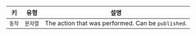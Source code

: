 | 키    | 유형    | 설명                                                 |
| ---- | ----- | -------------------------------------------------- |
| `동작` | `문자열` | The action that was performed. Can be `published`. |